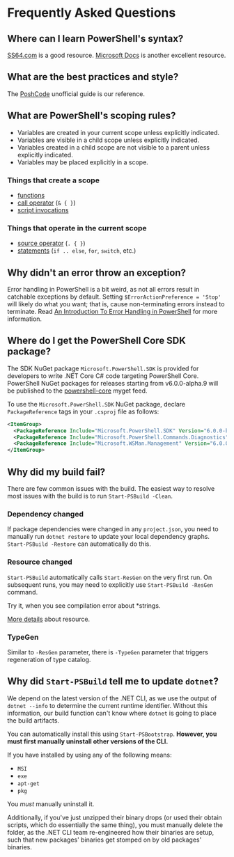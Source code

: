 # Frequently Asked Questions

## Where can I learn PowerShell's syntax?

[SS64.com](http://ss64.com/ps/syntax.html) is a good resource.
[Microsoft Docs](https://docs.microsoft.com/en-us/powershell/scripting/powershell-scripting) is another excellent resource.

## What are the best practices and style?

The [PoshCode][] unofficial guide is our reference.

[PoshCode]: https://github.com/PoshCode/PowerShellPracticeAndStyle

## What are PowerShell's scoping rules?

- Variables are created in your current scope unless explicitly indicated.
- Variables are visible in a child scope unless explicitly indicated.
- Variables created in a child scope are not visible to a parent unless
  explicitly indicated.
- Variables may be placed explicitly in a scope.

### Things that create a scope

- [functions](http://ss64.com/ps/syntax-functions.html)
- [call operator](http://ss64.com/ps/call.html) (`& { }`)
- [script invocations](http://ss64.com/ps/syntax-run.html)

### Things that operate in the current scope

- [source operator](http://ss64.com/ps/source.html) (`. { }`)
- [statements](http://ss64.com/ps/statements.html) (`if .. else`, `for`, `switch`, etc.)

## Why didn't an error throw an exception?

Error handling in PowerShell is a bit weird, as not all errors result in catchable exceptions by default.
Setting `$ErrorActionPreference = 'Stop'` will likely do what you want;
that is, cause non-terminating errors instead to terminate.
Read [An Introduction To Error Handling in PowerShell][error] for more information.

[error]: https://blogs.msdn.microsoft.com/kebab/2013/06/09/an-introduction-to-error-handling-in-powershell/

## Where do I get the PowerShell Core SDK package?

The SDK NuGet package `Microsoft.PowerShell.SDK` is provided for developers to write .NET Core C# code targeting PowerShell Core.
PowerShell NuGet packages for releases starting from v6.0.0-alpha.9 will be published to the [powershell-core][] myget feed.

To use the `Microsoft.PowerShell.SDK` NuGet package, declare `PackageReference` tags in your `.csproj` file as follows:

```xml
<ItemGroup>
  <PackageReference Include="Microsoft.PowerShell.SDK" Version="6.0.0-beta.9" />
  <PackageReference Include="Microsoft.PowerShell.Commands.Diagnostics" Version="6.0.0-beta.9" />
  <PackageReference Include="Microsoft.WSMan.Management" Version="6.0.0-beta.9"/>
</ItemGroup>
```

[powershell-core]: https://powershell.myget.org/gallery/powershell-core

## Why did my build fail?

There are few common issues with the build.
The easiest way to resolve most issues with the build is to run `Start-PSBuild -Clean`.

### Dependency changed

If package dependencies were changed in any `project.json`, you need to manually
run `dotnet restore` to update your local dependency graphs.
`Start-PSBuild -Restore` can automatically do this.

### Resource changed

`Start-PSBuild` automatically calls `Start-ResGen` on the very first run.
On subsequent runs, you may need to explicitly use `Start-PSBuild -ResGen` command.

Try it, when you see compilation error about *strings.

[More details](dev-process/resx-files.md) about resource.

### TypeGen

Similar to `-ResGen` parameter, there is `-TypeGen` parameter that triggers regeneration of type catalog.

## Why did `Start-PSBuild` tell me to update `dotnet`?

We depend on the latest version of the .NET CLI, as we use the output of `dotnet
--info` to determine the current runtime identifier.
Without this information, our build function can't know where `dotnet` is going to place the build artifacts.

You can automatically install this using `Start-PSBootstrap`.
**However, you must first manually uninstall other versions of the CLI.**

If you have installed by using any of the following means:

- `MSI`
- `exe`
- `apt-get`
- `pkg`

You *must* manually uninstall it.

Additionally, if you've just unzipped their binary drops (or used their obtain
scripts, which do essentially the same thing), you must manually delete the
folder, as the .NET CLI team re-engineered how their binaries are setup, such
that new packages' binaries get stomped on by old packages' binaries.
